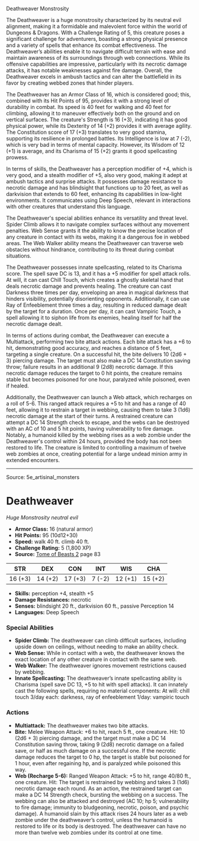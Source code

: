<MonsterName/>Deathweaver</MonsterName>
<CreatureType/>Monstrosity</CreatureType>

<summary>The Deathweaver is a huge monstrosity characterized by its neutral evil alignment, making it a formidable and malevolent force within the world of Dungeons & Dragons. With a Challenge Rating of 5, this creature poses a significant challenge for adventurers, boasting a strong physical presence and a variety of spells that enhance its combat effectiveness. The Deathweaver’s abilities enable it to navigate difficult terrain with ease and maintain awareness of its surroundings through web connections. While its offensive capabilities are impressive, particularly with its necrotic damage attacks, it has notable weaknesses against fire damage. Overall, the Deathweaver excels in ambush tactics and can alter the battlefield in its favor by creating webbed zones that hinder players.</summary>

<detail>

The Deathweaver has an Armor Class of 16, which is considered good; this, combined with its Hit Points of 95, provides it with a strong level of durability in combat. Its speed is 40 feet for walking and 40 feet for climbing, allowing it to maneuver effectively both on the ground and on vertical surfaces. The creature's Strength is 16 (+3), indicating it has good physical power, while its Dexterity of 14 (+2) provides it with average agility. The Constitution score of 17 (+3) translates to very good stamina, supporting its resilience in prolonged battles. Its Intelligence is low at 7 (-2), which is very bad in terms of mental capacity. However, its Wisdom of 12 (+1) is average, and its Charisma of 15 (+2) grants it good spellcasting prowess.

In terms of skills, the Deathweaver has a perception modifier of +4, which is very good, and a stealth modifier of +5, also very good, making it adept at ambush tactics and surprise attacks. It possesses damage resistance to necrotic damage and has blindsight that functions up to 20 feet, as well as darkvision that extends to 60 feet, enhancing its capabilities in low-light environments. It communicates using Deep Speech, relevant in interactions with other creatures that understand this language.

The Deathweaver's special abilities enhance its versatility and threat level. Spider Climb allows it to navigate complex surfaces without any movement penalties. Web Sense grants it the ability to know the precise location of any creature in contact with its webs, making it a dangerous foe in webbed areas. The Web Walker ability means the Deathweaver can traverse web obstacles without hindrance, contributing to its threat during combat situations.

The Deathweaver possesses innate spellcasting, related to its Charisma score. The spell save DC is 13, and it has a +5 modifier for spell attack rolls. At will, it can cast Chill Touch, which creates a ghostly skeletal hand that deals necrotic damage and prevents healing. The creature can cast Darkness three times per day, enveloping an area in magical darkness that hinders visibility, potentially disorienting opponents. Additionally, it can use Ray of Enfeeblement three times a day, resulting in reduced damage dealt by the target for a duration. Once per day, it can cast Vampiric Touch, a spell allowing it to siphon life from its enemies, healing itself for half the necrotic damage dealt.

In terms of actions during combat, the Deathweaver can execute a Multiattack, performing two bite attack actions. Each bite attack has a +6 to hit, demonstrating good accuracy, and reaches a distance of 5 feet, targeting a single creature. On a successful hit, the bite delivers 10 (2d6 + 3) piercing damage. The target must also make a DC 14 Constitution saving throw; failure results in an additional 9 (2d8) necrotic damage. If this necrotic damage reduces the target to 0 hit points, the creature remains stable but becomes poisoned for one hour, paralyzed while poisoned, even if healed.

Additionally, the Deathweaver can launch a Web attack, which recharges on a roll of 5-6. This ranged attack requires a +5 to hit and has a range of 40 feet, allowing it to restrain a target in webbing, causing them to take 3 (1d6) necrotic damage at the start of their turns. A restrained creature can attempt a DC 14 Strength check to escape, and the webs can be destroyed with an AC of 10 and 5 hit points, having vulnerability to fire damage. Notably, a humanoid killed by the webbing rises as a web zombie under the Deathweaver's control within 24 hours, provided the body has not been restored to life. The creature is limited to controlling a maximum of twelve web zombies at once, creating potential for a large undead minion army in extended encounters.</detail>



---

Source: 5e_artisinal_monsters

# Deathweaver

*Huge* *Monstrosity* *neutral evil*

- **Armor Class:** 16 (natural armor)
- **Hit Points:** 95 (10d12+30)
- **Speed:** walk 40 ft. climb 40 ft.
- **Challenge Rating:** 5 (1,800 XP)
- **Source:** [Tome of Beasts 2](https://koboldpress.com/kpstore/product/tome-of-beasts-2-for-5th-edition) page 83

| STR | DEX | CON | INT | WIS | CHA |
| --- | --- | --- | --- | --- | --- |
| 16 (+3) | 14 (+2) | 17 (+3) | 7 (-2) | 12 (+1) | 15 (+2) |

- **Skills:** perception +4, stealth +5
- **Damage Resistances:** necrotic
- **Senses:** blindsight 20 ft., darkvision 60 ft., passive Perception 14
- **Languages:** Deep Speech

### Special Abilities

- **Spider Climb:** The deathweaver can climb difficult surfaces, including upside down on ceilings, without needing to make an ability check.
- **Web Sense:** While in contact with a web, the deathweaver knows the exact location of any other creature in contact with the same web.
- **Web Walker:** The deathweaver ignores movement restrictions caused by webbing.
- **Innate Spellcasting:** The deathweaver’s innate spellcasting ability is Charisma (spell save DC 13, +5 to hit with spell attacks). It can innately cast the following spells, requiring no material components:
At will: chill touch
3/day each: darkness, ray of enfeeblement
1/day: vampiric touch

### Actions

- **Multiattack:** The deathweaver makes two bite attacks.
- **Bite:** Melee Weapon Attack: +6 to hit, reach 5 ft., one creature. Hit: 10 (2d6 + 3) piercing damage, and the target must make a DC 14 Constitution saving throw, taking 9 (2d8) necrotic damage on a failed save, or half as much damage on a successful one. If the necrotic damage reduces the target to 0 hp, the target is stable but poisoned for 1 hour, even after regaining hp, and is paralyzed while poisoned this way.
- **Web (Recharge 5-6):** Ranged Weapon Attack: +5 to hit, range 40/80 ft., one creature. Hit: The target is restrained by webbing and takes 3 (1d6) necrotic damage each round. As an action, the restrained target can make a DC 14 Strength check, bursting the webbing on a success. The webbing can also be attacked and destroyed (AC 10; hp 5; vulnerability to fire damage; immunity to bludgeoning, necrotic, poison, and psychic damage). A humanoid slain by this attack rises 24 hours later as a web zombie under the deathweaver’s control, unless the humanoid is restored to life or its body is destroyed. The deathweaver can have no more than twelve web zombies under its control at one time.




